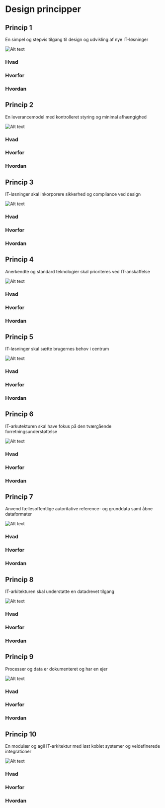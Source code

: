 # Design principper

## Princip 1

En simpel og stepvis tilgang til design og udvikling af nye IT-løsninger

![Alt text](.images\1.png)

### Hvad

### Hvorfor

### Hvordan

## Princip 2

En leverancemodel med kontrolleret styring og minimal afhængighed

![Alt text](.images\2.png)

### Hvad

### Hvorfor

### Hvordan

## Princip 3

IT-løsninger skal inkorporere sikkerhed og compliance ved design

![Alt text](.images\3.png)

### Hvad

### Hvorfor

### Hvordan

## Princip 4

Anerkendte og standard teknologier skal prioriteres ved IT-anskaffelse

![Alt text](.images\4.png)

### Hvad

### Hvorfor

### Hvordan

## Princip 5

IT-løsninger skal sætte brugernes behov i centrum

![Alt text](.images\5.png)

### Hvad

### Hvorfor

### Hvordan

## Princip 6

IT-arkutekturen skal have fokus på den tværgående forretningsunderstøttelse

![Alt text](.images\6.png)

### Hvad

### Hvorfor

### Hvordan

## Princip 7

Anvend fællesoffentlige autoritative reference- og grunddata samt åbne dataformater

![Alt text](.images\7.png)

### Hvad

### Hvorfor

### Hvordan

## Princip 8

IT-arkitekturen skal understøtte en datadrevet tilgang

![Alt text](.images\8.png)

### Hvad

### Hvorfor

### Hvordan

## Princip 9

Processer og data er dokumenteret og har en ejer

![Alt text](.images\9.png)

### Hvad

### Hvorfor

### Hvordan

## Princip 10

En modulær og agil IT-arkitektur med løst koblet systemer og veldefinerede integrationer

![Alt text](.images\10.png)

### Hvad

### Hvorfor

### Hvordan
